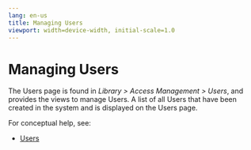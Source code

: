 ```yaml
---
lang: en-us
title: Managing Users
viewport: width=device-width, initial-scale=1.0
---
```


# Managing Users

The Users page is found in _Library > Access Management > Users_, and provides the views to manage Users. A list of all Users that have been created in the system and is displayed on the Users page.

<!-- The Users page is found in _Library > Access Management > Users_, and provides the views to manage Users. A list of all Users that have been created in the system and a series of tabs is displayed on the Users page. Select the name of a User to view the details of that User. -->

<!-- A series of tabs is displayed on the Roles page:

- [General](User-General.md)
- [Roles](User-Roles.md)
- [Settings](User-Settings.md) -->

For conceptual help, see:

- [Users](../../../../../../administration/user-accounts.md)
